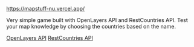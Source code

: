 https://mapstuff-nu.vercel.app/

Very simple game built with OpenLayers API and RestCountries API.
Test your map knowledge by choosing the countries based on the name.

[OpenLayers API](https://openlayers.org/)
[RestCountries API](https://restcountries.com/)
